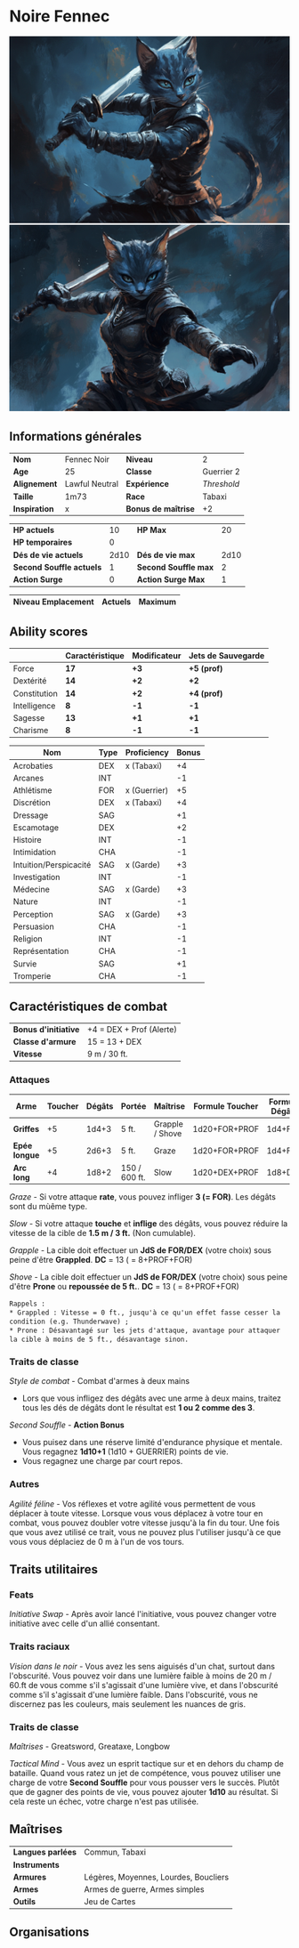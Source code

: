 # Noire Fennec
![Noire Fennec](../_images/FennecNoir.png)
![Noire Fennec](../_images/FennecNoir3.png)

## Informations générales

| | | | |
|---|---|---|---|
| **Nom** | Fennec Noir | **Niveau** | 2 |
| **Age** | 25 | **Classe** | Guerrier 2 |
| **Alignement** | Lawful Neutral  | **Expérience** | *Threshold* |
|**Taille** | 1m73 | **Race** | Tabaxi |
| **Inspiration** | x | **Bonus de maîtrise** | +2 |

| | | | |
|---|---|---|---|
| **HP actuels** | 10 | **HP Max** | 20 |
| **HP temporaires** | 0 | | |
| **Dés de vie actuels** | 2d10 | **Dés de vie max** | 2d10 |
| **Second Souffle actuels** | 1 | **Second Souffle max** | 2 |
| **Action Surge** | 0 | **Action Surge Max** | 1 |

| Niveau Emplacement | Actuels | Maximum | 
| - | - | - | 


## Ability scores

| |Caractéristique|Modificateur| Jets de Sauvegarde |
|-|-|-|-|
|Force|**17**|**+3**|**+5 (prof)**|
|Dextérité|**14**|**+2**|**+2**|
|Constitution|**14**|**+2**|**+4 (prof)**|
|Intelligence|**8**|**-1**|**-1**|
|Sagesse|**13**|**+1**|**+1**|
|Charisme|**8**|**-1**|**-1**|


|Nom|Type|Proficiency|Bonus|
|-|-|-|-|
|Acrobaties|DEX|x (Tabaxi)|+4|
|Arcanes|INT||-1|
|Athlétisme|FOR|x (Guerrier)|+5|
|Discrétion|DEX|x (Tabaxi)|+4|
|Dressage|SAG||+1|
|Escamotage|DEX||+2|
|Histoire|INT||-1|
|Intimidation|CHA||-1|
|Intuition/Perspicacité|SAG|x (Garde)|+3|
|Investigation|INT||-1|
|Médecine|SAG|x (Garde)|+3|
|Nature|INT||-1|
|Perception|SAG|x (Garde)|+3|
|Persuasion|CHA||-1|
|Religion|INT||-1|
|Représentation|CHA||-1|
|Survie|SAG||+1|
|Tromperie|CHA||-1|

## Caractéristiques de combat
| | |
|-|-|
|**Bonus d'initiative**|+4 = DEX + Prof (Alerte)|
|**Classe d'armure**|15 = 13 + DEX|
|**Vitesse**| 9 m / 30 ft.|

### Attaques
|Arme|Toucher|Dégâts|Portée|Maîtrise|Formule Toucher|Formule Dégâts|
|-|-|-|-|-|-|-|
|**Griffes**|+5|1d4+3|5 ft.|Grapple / Shove|1d20+FOR+PROF|1d4+FOR|
|**Epée longue**|+5|2d6+3|5 ft.|Graze|1d20+FOR+PROF|1d4+FOR|
|**Arc long**|+4|1d8+2|150 / 600 ft.|Slow|1d20+DEX+PROF|1d8+DEX|

*Graze* - Si votre attaque **rate**, vous pouvez infliger **3 (= FOR)**. Les dégâts sont du mùême type.

*Slow* - Si votre attaque **touche** et **inflige** des dégâts, vous pouvez réduire la vitesse de la cible de **1.5 m / 3 ft.** (Non cumulable).

*Grapple* - La cible doit effectuer un **JdS de FOR/DEX** (votre choix) sous peine d'être **Grappled**. **DC** = 13 ( = 8+PROF+FOR)

*Shove* - La cible doit effectuer un **JdS de FOR/DEX** (votre choix) sous peine d'être **Prone** ou **repoussée de 5 ft.**. **DC** = 13 ( = 8+PROF+FOR)

```
Rappels : 
* Grappled : Vitesse = 0 ft., jusqu'à ce qu'un effet fasse cesser la condition (e.g. Thunderwave) ;
* Prone : Désavantagé sur les jets d'attaque, avantage pour attaquer la cible à moins de 5 ft., désavantage sinon.
```

### Traits de classe
*Style de combat* - Combat d'armes à deux mains
* Lors que vous infligez des dégâts avec une arme à deux mains, traitez tous les dés de dégâts dont le résultat est **1 ou 2 comme des 3**.

*Second Souffle* - **Action Bonus**
* Vous puisez dans une réserve limité d'endurance physique et mentale. Vous regagnez **1d10+1** (1d10 + GUERRIER) points de vie.
* Vous regagnez une charge par court repos.

### Autres
*Agilité féline* - Vos réflexes et votre agilité vous permettent de vous déplacer à toute vitesse. Lorsque vous vous déplacez à votre tour en combat, vous pouvez doubler votre vitesse jusqu'à la fin du tour. Une fois que vous avez utilisé ce trait, vous ne pouvez plus l'utiliser jusqu'à ce que vous vous déplaciez de 0 m à l'un de vos tours.

## Traits utilitaires
### Feats
*Initiative Swap* - Après avoir lancé l'initiative, vous pouvez changer votre initiative avec celle d'un allié consentant.

### Traits raciaux
*Vision dans le noir* - Vous avez les sens aiguisés d'un chat, surtout dans l'obscurité. Vous pouvez voir dans une lumière faible à moins de 20 m / 60.ft de vous comme s'il s'agissait d'une lumière vive, et dans l'obscurité comme s'il s'agissait d'une lumière faible. Dans l'obscurité, vous ne discernez pas les couleurs, mais seulement les nuances de gris.

### Traits de classe
*Maîtrises* - Greatsword, Greataxe, Longbow

*Tactical Mind* - Vous avez un esprit tactique sur et en dehors du champ de bataille. Quand vous ratez un jet de compétence, vous pouvez utiliser une charge de votre **Second Souffle** pour vous pousser vers le succès. Plutôt que de gagner des points de vie, vous pouvez ajouter **1d10** au résultat. Si cela reste un échec, votre charge n'est pas utilisée.

## Maîtrises

| | |
|-|-|
|**Langues parlées**|Commun, Tabaxi|
|**Instruments**||
|**Armures**|Légères, Moyennes, Lourdes, Boucliers|
|**Armes**|Armes de guerre, Armes simples|
|**Outils**|Jeu de Cartes|

## Organisations 